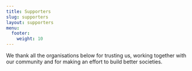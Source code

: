 ```yaml
---
title: Supporters
slug: supporters
layout: supporters
menu: 
  footer:
    weight: 10
---
```

We thank all the organisations below for trusting us, working together with our community and for making an effort to build better societies.
